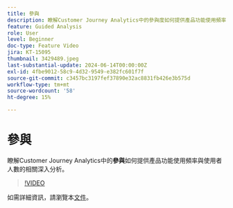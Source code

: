 ```yaml
---
title: 參與
description: 瞭解Customer Journey Analytics中的參與度如何提供產品功能使用頻率與使用人數的相關深入分析。
feature: Guided Analysis
role: User
level: Beginner
doc-type: Feature Video
jira: KT-15095
thumbnail: 3429489.jpeg
last-substantial-update: 2024-06-14T00:00:00Z
exl-id: 4fbe9012-58c9-4d32-9549-e382fc601f7f
source-git-commit: c3457bc3197fef37890e32ac8831fb426e3b575d
workflow-type: tm+mt
source-wordcount: '58'
ht-degree: 15%

---
```


# 參與

瞭解Customer Journey Analytics中的&#x200B;**參與**&#x200B;如何提供產品功能使用頻率與使用者人數的相關深入分析。

>[!VIDEO](https://video.tv.adobe.com/v/3429489/&learn=on)

如需詳細資訊，請瀏覽本[文件](https://experienceleague.adobe.com/en/docs/analytics-platform/using/guided-analysis/feature-matrix/engagement)。
